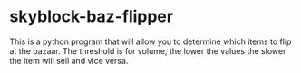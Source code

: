 # skyblock-baz-flipper
This is a python program that will allow you to determine which items to flip at the bazaar. The threshold is for volume, the lower the values the slower the item will sell and vice versa.
